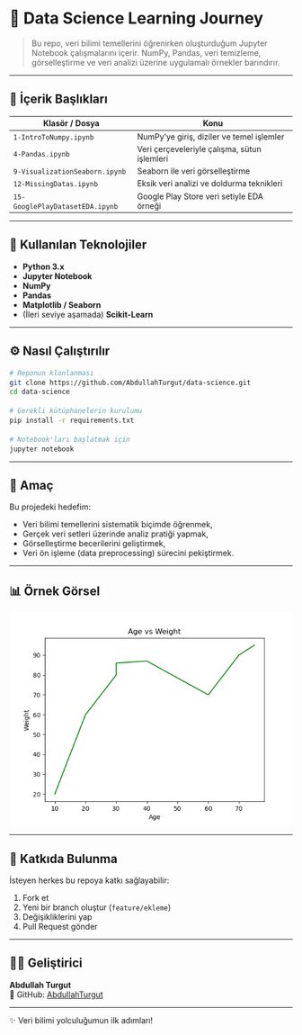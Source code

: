 # 🧠 Data Science Learning Journey  

> Bu repo, veri bilimi temellerini öğrenirken oluşturduğum Jupyter Notebook çalışmalarını içerir. NumPy, Pandas, veri temizleme, görselleştirme ve veri analizi üzerine uygulamalı örnekler barındırır.

---

## 🚀 İçerik Başlıkları  
| Klasör / Dosya | Konu |  
|----------------|------|  
| `1-IntroToNumpy.ipynb` | NumPy’ye giriş, diziler ve temel işlemler |  
| `4-Pandas.ipynb` | Veri çerçeveleriyle çalışma, sütun işlemleri |  
| `9-VisualizationSeaborn.ipynb` | Seaborn ile veri görselleştirme |  
| `12-MissingDatas.ipynb` | Eksik veri analizi ve doldurma teknikleri |  
| `15-GooglePlayDatasetEDA.ipynb` | Google Play Store veri setiyle EDA örneği |  

---

## 🧰 Kullanılan Teknolojiler  
- **Python 3.x**  
- **Jupyter Notebook**  
- **NumPy**  
- **Pandas**  
- **Matplotlib / Seaborn**  
- (İleri seviye aşamada) **Scikit-Learn**  

---

## ⚙️ Nasıl Çalıştırılır  
```bash
# Reponun klonlanması
git clone https://github.com/AbdullahTurgut/data-science.git
cd data-science

# Gerekli kütüphanelerin kurulumu
pip install -r requirements.txt

# Notebook'ları başlatmak için
jupyter notebook
```

---

## 🧩 Amaç  
Bu projedeki hedefim:  
- Veri bilimi temellerini sistematik biçimde öğrenmek,  
- Gerçek veri setleri üzerinde analiz pratiği yapmak,  
- Görselleştirme becerilerini geliştirmek,  
- Veri ön işleme (data preprocessing) sürecini pekiştirmek.  

---

## 📊 Örnek Görsel  
![Örnek Grafik](test.png)  

---

## 🤝 Katkıda Bulunma  
İsteyen herkes bu repoya katkı sağlayabilir:  
1. Fork et  
2. Yeni bir branch oluştur (`feature/ekleme`)  
3. Değişikliklerini yap  
4. Pull Request gönder  

---

## 🧑‍💻 Geliştirici  
**Abdullah Turgut**  
📍 GitHub: [AbdullahTurgut](https://github.com/AbdullahTurgut)  

---

✨ Veri bilimi yolculuğumun ilk adımları!  
